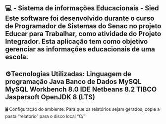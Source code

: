 💻 - Sistema de informações Educacionais - Sied
Este software foi desenvolvido durante o curso de Programador de Sistemas do Senac no projeto Educar para Trabalhar, como atividade do Projeto Integrador. Esta aplicação tem como objetivo gerenciar as informações educacionais de uma escola.
-----------------------------------------------------------------------------------------------------------------------------------------------------------------------------------
⚙️Tecnologias Utilizadas:
Linguagem de programação Java
Banco de Dados MySQL
MySQL Workbench 8.0
IDE Netbeans 8.2
TIBCO Jaspersoft OpenJDK 8 (LTS)
-----------------------------------------------------------------------------------------------------------------------------------------------------------------------------------
🖥️ Configuração do ambiente:
Para que os relatórios sejam gerados, copie a pasta “relatório” para o disco local “C/”
